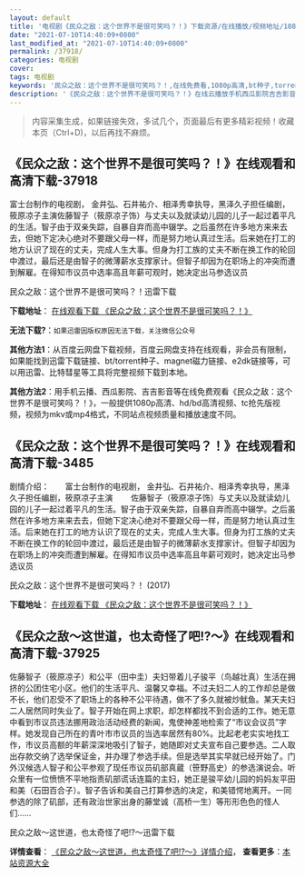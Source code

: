 ```yaml
---
layout: default
title: '电视剧《民众之敌：这个世界不是很可笑吗？！》下载资源/在线播放/视频地址/1080p/高清/蓝光'
date: "2021-07-10T14:40:09+0800"
last_modified_at: "2021-07-10T14:40:09+0800"
permalink: /37918/
categories: 电视剧
cover:
tags: 电视剧
keywords: '民众之敌：这个世界不是很可笑吗？！,在线免费看,1080p高清,bt种子,torrent,百度云盘,magnet,磁力链,迅雷下载资源'
description: '《民众之敌：这个世界不是很可笑吗？！》在线云播放手机西瓜影院吉吉影音免费看，1080p高清bd/hd未删减完整版和tc抢先枪版，mkv/mp4格式，附带bt/torrent种子、magnet/磁力链、百度云盘、网盘资源迅雷下载链接'
---
```


>内容采集生成，如果链接失效，多试几个，页面最后有更多精彩视频！收藏本页（Ctrl+D)，以后再找不麻烦。


## 《民众之敌：这个世界不是很可笑吗？！》在线观看和高清下载-37918

富士台制作的电视剧， 金井弘、石井祐介、相泽秀幸执导，黑泽久子担任编剧，筱原凉子主演佐藤智子（筱原凉子饰）与丈夫以及就读幼儿园的儿子一起过着平凡的生活。智子由于双亲失踪，自暴自弃而高中辍学。之后虽然在许多地方来来去去，但她下定决心绝对不要跟父母一样，而是努力地认真过生活。后来她在打工的地方认识了现在的丈夫，完成人生大事。但身为打工族的丈夫不断在换工作的轮回中渡过，最后还是由智子的微薄薪水支撑家计。但智子却因为在职场上的冲突而遭到解雇。在得知市议员中选率高且年薪可观时，她决定出马参选议员


民众之敌：这个世界不是很可笑吗？！迅雷下载

**下载地址**： [在线观看下载 《民众之敌：这个世界不是很可笑吗？！》](https://www.993dy.com//vod-detail-id-28335.html) 


**无法下载?**：`如果迅雷因版权原因无法下载，关注微信公众号 `

**其他方法1**：从百度云网盘下载视频，百度云网盘支持在线观看，非会员有限制，如果能找到迅雷下载链接、bt/torrent种子、magnet磁力链接、e2dk链接等，可以用迅雷、比特彗星等工具将完整视频下载到本地。

**其他方法2**：用手机云播、西瓜影院、吉吉影音等在线免费观看《民众之敌：这个世界不是很可笑吗？！》，一般提供1080p高清、hd/bd高清视频、tc抢先版视频，视频为mkv或mp4格式，不同站点视频质量和播放速度不同。


## 《民众之敌：这个世界不是很可笑吗？！》在线观看和高清下载-3485

剧情介绍：　　富士台制作的电视剧， 金井弘、石井祐介、相泽秀幸执导，黑泽久子担任编剧，筱原凉子主演 　　佐藤智子（筱原凉子饰）与丈夫以及就读幼儿园的儿子一起过着平凡的生活。智子由于双亲失踪，自暴自弃而高中辍学。之后虽然在许多地方来来去去，但她下定决心绝对不要跟父母一样，而是努力地认真过生活。后来她在打工的地方认识了现在的丈夫，完成人生大事。但身为打工族的丈夫不断在换工作的轮回中渡过，最后还是由智子的微薄薪水支撑家计。但智子却因为在职场上的冲突而遭到解雇。在得知市议员中选率高且年薪可观时，她决定出马参选议员


民众之敌：这个世界不是很可笑吗？！ (2017)

**下载地址**： [在线观看下载 《民众之敌：这个世界不是很可笑吗？！》](https://www.btbtdy.me/btdy/dy11728.html) 


## 《民众之敌～这世道，也太奇怪了吧!?～》在线观看和高清下载-37925

佐藤智子（筱原凉子）和公平（田中圭）夫妇带着儿子骏平（鸟越壮真）生活在拥挤的公团住宅小区。他们的生活平凡、温馨又幸福。不过夫妇二人的工作却总是做不长，他们忍受不了职场上的各种不公平待遇，做不了多久就被炒鱿鱼。某天夫妇二人居然同时失业了。智子开始在网上求职，却怎样都找不到合适的工作。她无意中看到市议员违法挪用政治活动经费的新闻，鬼使神差地检索了“市议会议员”字样。她发现自己所在的青叶市市议员的当选率居然有80%。比起老老实实地找工作，市议员高额的年薪深深地吸引了智子，她随即对丈夫宣布自己要参选。二人取出存款交纳了选举保证金，并办理了参选手续。但是选举其实早就已经开始了。门外汉候选人智子和公平参观了现任市议员矶部真蔵（笹野高史）的参选演说会。听众里有一位愤愤不平地指责矶部谎话连篇的主妇，她正是骏平幼儿园的妈妈友平田和美（石田百合子）。智子告诉和美自己打算参选的决定，和美错愕地离开。一同参选的除了矶部，还有政治世家出身的藤堂诚（高桥一生）等形形色色的怪人们……


民众之敌～这世道，也太奇怪了吧!?～迅雷下载

**详情查看**： [《民众之敌～这世道，也太奇怪了吧!?～》详情介绍](/movie/37925/)， **查看更多**：[本站资源大全](/movie/t/all/)

